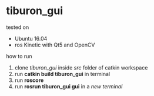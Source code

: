 # tiburon_gui
tested on  
- Ubuntu 16.04  
- ros Kinetic with Qt5 and OpenCV  
	
how to run  
1. clone *tiburon_gui* inside *src* folder of catkin workspace  
2. run **catkin build tiburon_gui** in terminal 
3. run **roscore**  
4. run **rosrun tiburon_gui gui** in a *new terminal*
 

